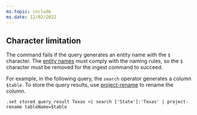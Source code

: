 ```yaml
---
ms.topic: include
ms.date: 12/02/2022
---
```


## Character limitation

The command fails if the query generates an entity name with the `$` character. The [entity names](../kusto/query/schema-entities/entity-names.md) must comply with the naming rules, so the `$` character must be removed for the ingest command to succeed.

For example, in the following query, the `search` operator generates a column `$table`. To store the query results, use [project-rename](../kusto/query/project-rename-operator.md) to rename the column.

```kusto
.set stored_query_result Texas <| search ['State']:'Texas' | project-rename tableName=$table
```
